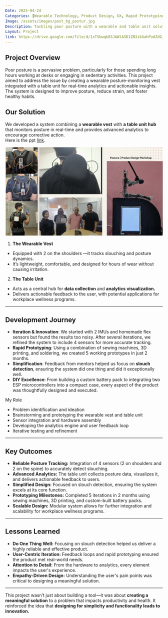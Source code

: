```yaml
---
Date: 2025-04-24
Categories: [Wearable Technology, Product Design, UX, Rapid Prototyping]
Image: /assets/images/post_bg_postur.jpg
Description: Tackling poor posture with a wearable and table unit solution, built through rapid prototyping and user-centric design.
Layout: Project
link: https://drive.google.com/file/d/1xTVbwqk8SJAWlASD1ZN3ikGahPudZdG_/view?usp=sharing
---
```

  
## Project Overview

Poor posture is a pervasive problem, particularly for those spending long hours working at desks or engaging in sedentary activities. This project aimed to address the issue by creating a wearable posture-monitoring vest integrated with a table unit for real-time analytics and actionable insights. The system is designed to improve posture, reduce strain, and foster healthy habits.

## Our Solution

We developed a system combining a **wearable vest** with **a table unit hub** that monitors posture in real-time and provides advanced analytics to encourage corrective action.  
Here is the ppt [link](https://drive.google.com/file/d/1xTVbwqk8SJAWlASD1ZN3ikGahPudZdG_/view?usp=sharing).

![image](/assets/images/in-post/post-postura/final.png)

1. **The Wearable Vest**

- Equipped with 2 on the shoulders —it tracks slouching and posture dynamics.  
- It’s lightweight, comfortable, and designed for hours of wear without causing irritation.  

2. **The Table Unit**  

- Acts as a central hub for **data collection** and **analytics visualization.**  
- Delivers actionable feedback to the user, with potential applications for workplace wellness programs.  

---

## Development Journey

- **Iteration & Innovation**: We started with 2 IMUs and homemade flex sensors but found the results too noisy. After several iterations, we refined the system to include 4 sensors for more accurate tracking.  
- **Rapid Prototyping**: Using a combination of sewing machines, 3D printing, and soldering, we created 5 working prototypes in just 2 months.  
- **Simplification**: Feedback from mentors helped us focus on **slouch detection**, ensuring the system did one thing and did it exceptionally well.  
- **DIY Excellence**: From building a custom battery pack to integrating two ESP microcontrollers into a compact case, every aspect of the product was thoughtfully designed and executed.

My Role

- Problem identification and ideation  
- Brainstorming and prototyping the wearable vest and table unit  
- Sensor integration and hardware assembly  
- Developing the analytics engine and user feedback loop  
- Iterative testing and refinement  

---

## Key Outcomes

- **Reliable Posture Tracking:** Integration of 4 sensors (2 on shoulders and 2 on the spine) to accurately detect slouching.  
- **Advanced Analytics:** The table unit collects posture data, visualizes it, and delivers actionable feedback to users.  
- **Simplified Design:** Focused on slouch detection, ensuring the system excels at its core function.  
- **Prototyping Milestones:** Completed 5 iterations in 2 months using sewing machines, 3D printing, and custom-built battery packs.  
- **Scalable Design:** Modular system allows for further integration and scalability for workplace wellness programs.  

---

## Lessons Learned

- **Do One Thing Well:** Focusing on slouch detection helped us deliver a highly reliable and effective product.  
- **User-Centric Iteration:** Feedback loops and rapid prototyping ensured the product met real-world needs.  
- **Attention to Detail:** From the hardware to analytics, every element impacts the user's experience.  
- **Empathy-Driven Design:** Understanding the user's pain points was critical to designing a meaningful solution.  

---

This project wasn’t just about building a tool—it was about **creating a meaningful solution** to a problem that impacts productivity and health. It reinforced the idea that **designing for simplicity and functionality leads to innovation.**